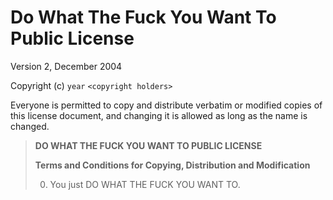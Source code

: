 Do What The Fuck You Want To Public License
===========================================

Version 2, December 2004

Copyright (c) `year` `<copyright holders>`

Everyone is permitted to copy and distribute verbatim or modified
copies of this license document, and changing it is allowed as long
as the name is changed.

>**DO WHAT THE FUCK YOU WANT TO PUBLIC LICENSE**
>
>**Terms and Conditions for Copying, Distribution and Modification**
>
>0. You just DO WHAT THE FUCK YOU WANT TO.
